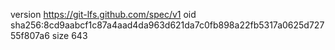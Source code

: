version https://git-lfs.github.com/spec/v1
oid sha256:8cd9aabcf1c87a4aad4da963d621da7c0fb898a22fb5317a0625d72755f807a6
size 643
